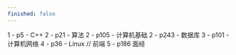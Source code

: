 ```yaml
---
finished: false
---
```


1 - p5 - C++
2 - p21 - 算法
2 - p105 - 计算机基础
2 - p243 - 数据库
3 - p101 - 计算机网络
4 - p36 - Linux
// 前端
5 - p186 面经
